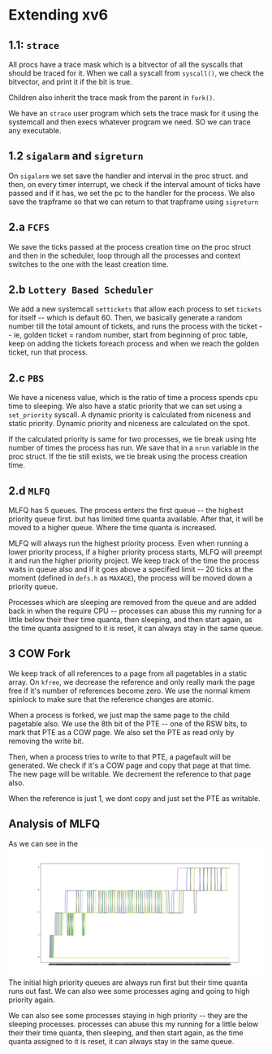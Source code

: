 # Extending xv6

## 1.1: `strace`

All procs have a trace mask which is a bitvector of all the syscalls that should be traced for it.
When we call a syscall from `syscall()`, we check the bitvector, and print it if the bit is true.

Children also inherit the trace mask from the parent in `fork()`.

We have an `strace` user program which sets the trace mask for it using the systemcall and then execs
whatever program we need. SO we can trace any executable.

## 1.2 `sigalarm` and `sigreturn`

On `sigalarm` we set save the handler and interval in the proc struct. and then, on every timer interrupt, 
we check if the interval amount of ticks have passed and if it has, we set the pc to the handler for the process.
We also save the trapframe so that we can return to that trapframe using `sigreturn`

## 2.a `FCFS`

We save the ticks passed at the process creation time on the proc struct and then in the scheduler, loop through
all the processes and context switches to the one with the least creation time.

## 2.b `Lottery Based Scheduler`

We add a new systemcall `settickets` that allow each process to set `tickets` for itself -- which is default 60.
Then, we basically generate a random number till the total amount of tickets, and runs the process with the ticket
 -- ie, golden ticket = random number, start from beginning of proc table, keep on adding the tickets foreach process
 and when we reach the golden ticket, run that process.

## 2.c `PBS`

We have a niceness value, which is the ratio of time a process spends cpu time to sleeping. We also have a static priority that we
can set using a `set_priority` syscall. A dynamic priority is calculated from niceness and static priority. Dynamic priority and niceness 
are calculated on the spot.

If the calculated priority is same for two processes, we tie break using hte number of times the process has run. We save that in a `nrun` variable
in the proc struct. If the tie still exists, we tie break using the process creation time.

## 2.d `MLFQ`

MLFQ has 5 queues. The process enters the first queue -- the highest priority queue first. but has limited time quanta available. After that, it will be 
moved to a higher queue. Where the time quanta is increased. 

MLFQ will always run the highest priority process. Even when running a lower priority process, if a higher priority process starts, MLFQ will preempt it
and run the higher priority project. We keep track of the time the process waits in queue also and if it goes above a specified limit -- 20 ticks at the moment
(defined in `defs.h` as `MAXAGE`), the process will be moved down a priority queue.

Processes which are sleeping are removed from the queue and are added back in when the require CPU -- processes can abuse this my running for a little below
their their time quanta, then sleeping, and then start again, as the time quanta assigned to it is reset, it can always stay in the same queue.

## 3 COW Fork

We keep track of all references to a page from all pagetables in a static array. On `kfree`, we decrease the reference and only really mark the page free
if it's number of references become zero. We use the normal kmem spinlock to make sure that the reference changes are atomic.

When a process is forked, we just map the same page to the child pagetable also. We use the 8th bit of the PTE -- one of the RSW bits, to
mark that PTE as a COW page. We also set the PTE as read only by removing the write bit.

Then, when a process tries to write to that PTE, a pagefault will be generated. We check if it's a COW page and copy that page at that time.
The new page will be writable. We decrement the reference to that page also.

When the reference is just 1, we dont copy and just set the PTE as writable.


## Analysis of MLFQ

As we can see in the ![analysisimage](analysis/Figure_1.png) The initial high priority queues
are always run first but their time quanta runs out fast. We can also wee some processes aging and going to high priority again.

We can also see some processes staying in high priority -- they are the sleeping processes. processes can abuse this my running for a little below
their their time quanta, then sleeping, and then start again, as the time quanta assigned to it is reset, it can always stay in the same queue.
